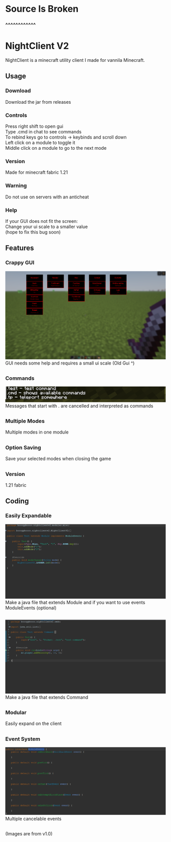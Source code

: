 # Source Is Broken
### ^^^^^^^^^^^^

# NightClient V2
NightClient is a minecraft utility client I made for vannila Minecraft.

## Usage

### Download
Download the jar from releases

### Controls
Press right shift to open gui  
Type .cmd in chat to see commands  
To rebind keys go to controls -> keybinds and scroll down  
Left click on a module to toggle it  
Middle click on a module to go to the next mode

### Version
Made for minecraft fabric 1.21

### Warning
Do not use on servers with an anticheat

### Help
If your GUI does not fit the screen:  
Change your ui scale to a smaller value  
(hope to fix this bug soon)

## Features

### Crappy GUI
![gui](https://github.com/Night-Client/NightClientV2/blob/main/images/Screenshot%202025-01-05%20221749.png)
GUI needs some help and requires a small ui scale (Old Gui ^)

##

### Commands
![commands](https://github.com/Night-Client/NightClientV2/blob/main/images/Screenshot%202025-01-05%20222035.png)  
Messages that start with . are cancelled and interpreted as commands

##

### Multiple Modes
Multiple modes in one module

##

### Option Saving
Save your selected modes when closing the game

##

### Version
1.21 fabric

## Coding

### Easily Expandable
![module example](https://github.com/Night-Client/NightClientV2/blob/main/images/e.png)
Make a java file that extends Module and if you want to use events ModuleEvents (optional)

##

![command example](https://github.com/Night-Client/NightClientV2/blob/main/images/Screenshot%202025-01-05%20223321.png)
Make a java file that extends Command

##

### Modular
Easily expand on the client

##

### Event System

![events](https://github.com/Night-Client/NightClientV2/blob/main/images/Screenshot%202025-01-05%20224354.png)
Multiple cancelable events

##

(Images are from v1.0)
